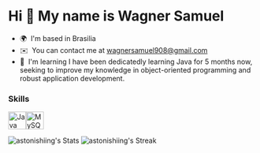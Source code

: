 Hi 👋 My name is Wagner Samuel
==============================

* 🌍  I'm based in Brasilia
* ✉️  You can contact me at [wagnersamuel908@gmail.com](mailto:wagnersamuel908@gmail.com)
* 🧠  I'm learning I have been dedicatedly learning Java for 5 months now, seeking to improve my knowledge in object-oriented programming and robust application development.

### Skills


<p align="left">
<a href="https://www.oracle.com/java/" target="_blank" rel="noreferrer"><img src="https://raw.githubusercontent.com/danielcranney/readme-generator/main/public/icons/skills/java-colored.svg" width="36" height="36" alt="Java" title="Java"/></a><a href="https://www.mysql.com/" target="_blank" rel="noreferrer"><img src="https://raw.githubusercontent.com/danielcranney/readme-generator/main/public/icons/skills/mysql-colored.svg" width="36" height="36" alt="MySQL" title="MySQL"/></a>
</p>

![astonishiing's Stats](https://github-readme-stats.vercel.app/api?username=astonishiing&theme=ayu-mirage&show_icons=true&hide_border=false&count_private=true)
![astonishiing's Streak](https://github-readme-streak-stats.herokuapp.com/?user=astonishiing&theme=ayu-mirage&hide_border=false)
